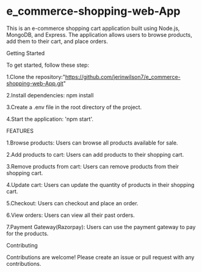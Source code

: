 # e_commerce-shopping-web-App   

This is an e-commerce shopping cart application built using Node.js, MongoDB, and Express. The application allows users to browse products, add them to their cart, and place orders.

Getting Started

To get started, follow these step:  

1.Clone the repository:"https://github.com/jerinwilson7/e_commerce-shopping-web-App.git"    

2.Install dependencies: npm install 

3.Create a .env file in the root directory of the project.  

4.Start the application: 'npm start'.      

FEATURES    

1.Browse products: Users can browse all products available for sale.

2.Add products to cart: Users can add products to their shopping cart.

3.Remove products from cart: Users can remove products from their shopping cart.

4.Update cart: Users can update the quantity of products in their shopping cart.

5.Checkout: Users can checkout and place an order.

6.View orders: Users can view all their past orders.

7.Payment Gateway(Razorpay): Users can use the payment gateway to pay for the products.  

Contributing

Contributions are welcome! Please create an issue or pull request with any contributions.   

